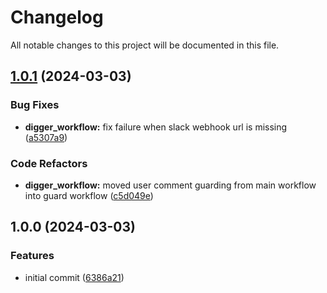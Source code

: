 # Changelog

All notable changes to this project will be documented in this file.

## [1.0.1](https://github.com/kieranbrown/github-actions/compare/v1.0.0...v1.0.1) (2024-03-03)


### Bug Fixes

* **digger_workflow:** fix failure when slack webhook url is missing ([a5307a9](https://github.com/kieranbrown/github-actions/commit/a5307a9ecbac1cff42df70a56e3190dba91b02fe))


### Code Refactors

* **digger_workflow:** moved user comment guarding from main workflow into guard workflow ([c5d049e](https://github.com/kieranbrown/github-actions/commit/c5d049ee9475db52b279dec32c649581177069b5))

## 1.0.0 (2024-03-03)


### Features

* initial commit ([6386a21](https://github.com/kieranbrown/github-actions/commit/6386a21ec55c5a27f173e73e1b1e7f00a3877345))
